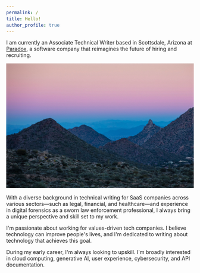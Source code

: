 ```yaml
---
permalink: /
title: Hello!
author_profile: true
---
```

 
I am currently an Associate Technical Writer based in Scottsdale, Arizona at [Paradox](https://www.paradox.ai/), a software company that reimagines the future of hiring and recruiting.

![Scottsdale, Arizona](images/scottsdale.jpg)

With a diverse background in technical writing for SaaS companies across various sectors—such as legal, financial, and healthcare—and experience in digital forensics as a sworn law enforcement professional, I always bring a unique perspective and skill set to my work. 

I'm passionate about working for values-driven tech companies. I believe technology can improve people's lives, and I'm dedicated to writing about technology that achieves this goal.

During my early career, I'm always looking to upskill. I'm broadly interested in cloud computing, generative AI, user experience, cybersecurity, and API documentation.

